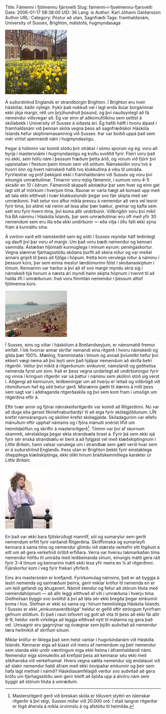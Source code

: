 Title: Fámenni í fjölmennu fjársvelti
Slug: famenni-i-fjoelmennu-fjarsvelti
Date: 2006-01-17 08:38:00
UID: 36
Lang: is
Author: Karl Jóhann Garðarsson
Author URL: 
Category: Póstur að utan, Sagnfræði
Tags: framhaldsnám, University of Sussex, Brighton, málstofa, hugmyndasaga

![Sussex](63.jpg)

Á suðurströnd Englands er strandborgin Brighton. Í Brighton eru tveir háskólar, báðir nýlegir. Þykir það nokkuð vel í lagt enda íbúar borgarinnar ekki ýkja margir, rétt um þrjúhundruð þúsund, og því nauðsynlegt að fá nemendur víðsvegar að. Ég var einn af aðkomufólkinu sem settist á skólabekk í University of Sussex á síðasta ári. Ég hafði hálft í hvoru álpast í framhaldsnám við þennan skóla vegna þess að sagnfræðiskor Háskóla Íslands hefur skiptinemasamning við Sussex. Þar var boðið uppá það sem mér virtist spennandi nám í hugmyndasögu.

Þegar á hólminn var komið stóðu þrír strákar í sömu sporum og ég: voru að byrja í mastersnámi í hugmyndasögu og kviðu svolítið fyrir. Fleiri voru það nú ekki, sem hófu nám í þessum fræðum þetta árið, og vorum við fjórir því uppistaðan í flestum þeim tímum sem við sóttum. Námskeiðin voru tvö á hvorri önn og hvert námskeið hafði tvo klukkutíma á viku til umráða. Fyrirlestrar og próf þekkjast ekki í framhaldsnámi við Sussex og voru því einungis umræðutímar. Tímarnir voru mjög fámennir, í sumum voru 4-5 skráðir en 10 í öðrum. Fámennið skapaði aðstæður þar sem hver og einn gat lagt sitt af mörkum í hverjum tíma. Raunar er varla hægt að komast upp með að tala ekki eitthvað í tvær klukkustundir þegar svo fáir skipta með sér umræðunni. Það setur svo aftur mikla pressu á nemendur að vera vel lesnir fyrir tíma, þó aldrei nái neinn að lesa allar þær bækur, greinar og kafla sem sett eru fyrir hvern tíma, því koma allir undirbúnir. Viðbrigðin voru því mikil frá BA náminu í Háskóla Íslands, þar sem umræðutímar eru oft með yfir 30 nemendum sem eru illa eða ekki undirbúnir — eða vilja í öllu falli ekki sýna fram á kunnáttu sína.

Á vorönn varð eitt námskeiðið sem ég sótti í Sussex reyndar hálf leiðinlegt og dauft því þar voru of margir. Um það voru bæði nemendur og kennari sammála. Ástæðan hljómaði kunnuglega í mínum eyrum: peningaskortur. Vegna slæmrar fjárhagsstöðu skólans þurfti að skera niður og var meðal annars gripið til þess að fjölga í hópum. Þetta kom verulega niður á náminu í þessum kúrs, þar sem einna mestur lærdómurinn fólst í skoðanaskiptum í tímum. Kennarinn var harður á því að ef svo margir myndu skrá sig í námskeið hjá honum á næsta ári myndi hann skipta hópnum í tvennt til að halda lífi í umræðunum. Það voru fimmtán nemendur í þessum alltof fjölmenna kúrs.

![Baðströnd](64.jpg)

Í Sussex, eins og víðar í háskólum á Bretlandseyjum, er námsmatið fremur einfalt. Í lok hvorrar annar skrifar nemandi eina ritgerð í hvoru námskeiði og gilda þær 100%. Mæting, frammistaða í tímum og annað þvíumlíkt hefur því ekkert vægi nema að því leyti sem það hjálpar nemendum að skrifa betri ritgerðir. Veltur því mikið á ritgerðunum: einkunnir, námslánið og geðheilsa nemenda fyrst um sinn. Það er þess vegna undarlegt að undirbúningur fyrir og vinna í kringum ritgerðir var sá þáttur í náminu sem skólinn stóð sig verst í. Aðgengi að kennurum, leiðbeiningar um að hverju er leitað og viðbrögð við ritsmíðunum hef ég séð betur gerð. Misræmis gætti til dæmis á milli þess sem sagt var í aðdraganda ritgerðaskila og því sem kom fram í umsögn um ritgerðina eftir á.

Eftir tvær annir og fjórar námskeiðsritgerðir var komið að Ritgerðinni. Nú var að duga eða gerast fíkniefnaburðardýr til að eiga fyrir skólagjöldunum. LÍN krefst námsárangurs og skólinn krefst skólagjalda. Skiladagurinn var ellefu mánuðum eftir upphaf námsins og í fjóra mánuði snérist lífið um heimildaöflun og skriftir á mastersritgerð[^1]. Tíminn var því af skornum skammti, sérstaklega þegar ekta strandsæla brast á. Fyrir þá sem ekki sjá fyrir sér enska strandsælu er bent á að fylgjast vel með klæðskiptingnum í _Little Britain_, hann valsar vanalega um í strandbæ sem gæti verið hvar sem er á suðurströnd Englands. Þess utan er Brighton þekkt fyrir einstaklega óheppilega klæðskiptinga, ekki ólíkt hinum bráðskemmtilega karakter úr _Little Britain_.

![Klæðskiptingur](62.jpg)

En það var ekki bara fjölskrúðugt mannlíf, sól og sumarylur sem gerði nemendum erfitt fyrir varðandi Ritgerðina. Skriffinnska og sumarleyfi kennara á sama tíma og nemendur glímdu við stærsta verkefni sitt lögðust á eitt um að gera verkefnið örlítið erfiðara. Verra var hversu takmarkaðan tíma nemendur höfðu til umráða með leiðbeinanda sínum, einungis mátti gera ráð fyrir 3-4 tímum og kennarinn mátti ekki lesa yfir meira en ¼ af ritgerðinni. Fjárskortur kom í veg fyrir frekari yfirferð.

Eins árs mastersnám er krefjandi. Fyrirkomulag námsins, það er að byggja á lestri nemenda og samræðum þeirra, gerir miklar kröfur til nemenda en er um leið gefandi og áhugavert. Námið stendur og fellur að stórum hluta með nemendahópnum — að allir leggi eitthvað af viti í umræðuna í hverju tíma. Geðheilsan byggir svo svolítið á því að láta sér ekki bregða þegar einkunnir koma í hús. Stefnan er ekki sú sama og í hinum heimilislega Háskóla Íslands. Í Sussex er ekki „einkunnaverðbólga“ heldur er gefið eftir ströngum fyrirfram gefnum stöðlum. Er það í raun lofsvert og gott að vita til þess að ekki fái allir 8-9, heldur verði virkilega að leggja eitthvað nýtt til málanna og gera það vel. Umsagnir eru gagnrýnar og óvægnar sem þýðir auðvitað að nemendur læra heilmikið af skrifum sínum.

Miklar kröfur er líklega það sem helst vantar í hugvísindanám við Háskóla Íslands. Kennarar eiga að búast við meiru af nemendum og þeir nemendur sem standa ekki undir væntingum eiga ekki heima í áframhaldandi námi. Nemendur eiga sömuleiðis að krefjast þess að kennarar séu ekki með silkihanska við verkefnamat. Hvers vegna sætta nemendur sig endalaust við að slakir nemendur haldi áfram með ekki ósvipaðar einkunnir og þeir sem hafa lagt metnað í námið? Háskólasamfélagið verður svo auðvitað að gera kröfu um fjárhagsstöðu sem gerir kleift að bjóða upp á alvöru nám sem byggir að stórum hluta á umræðum.

[^1]: Mastersritgerð gerð við breskan skóla er töluvert styttri en íslenskar ritgerðir á því stigi, Sussex miðar við 20.000 orð. Í stað langrar ritgerðar er lögð áhersla á mikla úrvinnslu á og afstöðu til heimilda.
